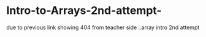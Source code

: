 # Intro-to-Arrays-2nd-attempt-
due to previous link showing 404 from teacher side ..array intro 2nd attempt 
